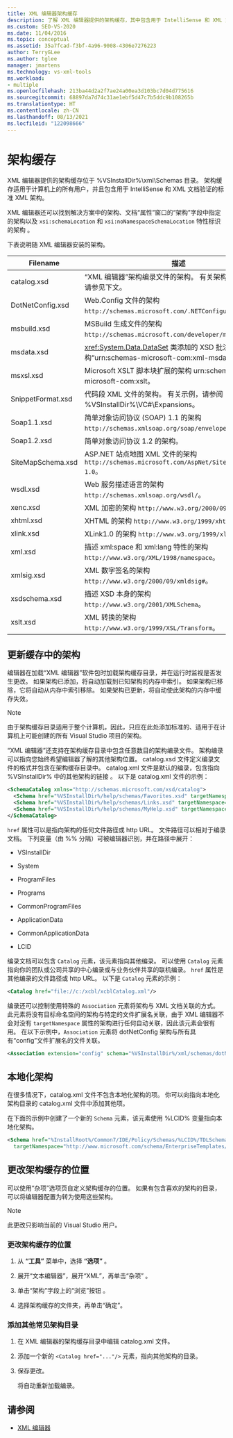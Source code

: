 ```yaml
---
title: XML 编辑器架构缓存
description: 了解 XML 编辑器提供的架构缓存，其中包含用于 IntelliSense 和 XML 文档验证的标准 XML 架构。
ms.custom: SEO-VS-2020
ms.date: 11/04/2016
ms.topic: conceptual
ms.assetid: 35a7fcad-f3bf-4a96-9008-4306e7276223
author: TerryGLee
ms.author: tglee
manager: jmartens
ms.technology: vs-xml-tools
ms.workload:
- multiple
ms.openlocfilehash: 213ba44d2a2f7ae24a00ea3d103bc7d04d775616
ms.sourcegitcommit: 68897da7d74c31ae1ebf5d47c7b5ddc9b108265b
ms.translationtype: HT
ms.contentlocale: zh-CN
ms.lasthandoff: 08/13/2021
ms.locfileid: "122098666"
---
```

# <a name="schema-cache"></a>架构缓存

XML 编辑器提供的架构缓存位于 %VSInstallDir%\xml\Schemas 目录。 架构缓存适用于计算机上的所有用户，并且包含用于 IntelliSense 和 XML 文档验证的标准 XML 架构。

XML 编辑器还可以找到解决方案中的架构、文档“属性”窗口的“架构”字段中指定的架构以及 `xsi:schemaLocation` 和 `xsi:noNamespaceSchemaLocation` 特性标识的架构 。

下表说明随 XML 编辑器安装的架构。

| Filename | 描述 |
|-| - |
| catalog.xsd | “XML 编辑器”架构编录文件的架构。 有关架构编录的信息，请参见下文。 |
| DotNetConfig.xsd | Web.Config 文件的架构 `http://schemas.microsoft.com/.NETConfiguration/v2.0`。 |
| msbuild.xsd | MSBuild 生成文件的架构 `http://schemas.microsoft.com/developer/msbuild/2003`。 |
| msdata.xsd | <xref:System.Data.DataSet> 类添加的 XSD 批注的架构“urn:schemas-microsoft-com:xml-msdata”。 |
| msxsl.xsd | Microsoft XSLT 脚本块扩展的架构 urn:schemas-microsoft-com:xslt。 |
| SnippetFormat.xsd | 代码段 XML 文件的架构。 有关示例，请参阅 %VSInstallDir%\VC#\Expansions。 |
| Soap1.1.xsd | 简单对象访问协议 (SOAP) 1.1 的架构 `http://schemas.xmlsoap.org/soap/envelope/`。 |
| Soap1.2.xsd | 简单对象访问协议 1.2 的架构。 |
| SiteMapSchema.xsd | ASP.NET 站点地图 XML 文件的架构 `http://schemas.microsoft.com/AspNet/SiteMap-File-1.0`。 |
| wsdl.xsd | Web 服务描述语言的架构 `http://schemas.xmlsoap.org/wsdl/`。 |
| xenc.xsd | XML 加密的架构 `http://www.w3.org/2000/09/xmldsig#`。 |
| xhtml.xsd | XHTML 的架构 `http://www.w3.org/1999/xhtml`。 |
| xlink.xsd | XLink1.0 的架构 `http://www.w3.org/1999/xlink`。 |
| xml.xsd | 描述 xml:space 和 xml:lang 特性的架构 `http://www.w3.org/XML/1998/namespace`。 |
| xmlsig.xsd | XML 数字签名的架构 `http://www.w3.org/2000/09/xmldsig#`。 |
| xsdschema.xsd | 描述 XSD 本身的架构 `http://www.w3.org/2001/XMLSchema`。 |
| xslt.xsd | XML 转换的架构 `http://www.w3.org/1999/XSL/Transform`。 |

## <a name="update-schemas-in-the-cache"></a>更新缓存中的架构

编辑器在加载“XML 编辑器”软件包时加载架构缓存目录，并在运行时监视是否发生更改。 如果架构已添加，将自动加载到已知架构的内存中索引。 如果架构已移除，它将自动从内存中索引移除。 如果架构已更新，将自动使此架构的内存中缓存失效。

> [!NOTE]
> 由于架构缓存目录适用于整个计算机，因此，只应在此处添加标准的、适用于在计算机上可能创建的所有 Visual Studio 项目的架构。

“XML 编辑器”还支持在架构缓存目录中包含任意数目的架构编录文件。 架构编录可以指向您始终希望编辑器了解的其他架构位置。 catalog.xsd 文件定义编录文件的格式并包含在架构缓存目录中。 catalog.xml 文件是默认的编录，包含指向 %VSInstallDir% 中的其他架构的链接 。 以下是 catalog.xml 文件的示例：

```xml
<SchemaCatalog xmlns="http://schemas.microsoft.com/xsd/catalog">
  <Schema href="%VSInstallDir%/help/schemas/Favorites.xsd" targetNamespace="urn:Favorites-Schema"/>
  <Schema href="%VSInstallDir%/help/schemas/Links.xsd" targetNamespace="urn:Links-Schema"/>
  <Schema href="%VSInstallDir%/help/schemas/MyHelp.xsd" targetNamespace="urn:VSHelp-Schema"/>
</SchemaCatalog>
```

`href` 属性可以是指向架构的任何文件路径或 http URL。 文件路径可以相对于编录文档。 下列变量（由 %% 分隔）可被编辑器识别，并在路径中展开：

- VSInstallDir

- System

- ProgramFiles

- Programs

- CommonProgramFiles

- ApplicationData

- CommonApplicationData

- LCID

编录文档可以包含 `Catalog` 元素，该元素指向其他编录。 可以使用 `Catalog` 元素指向你的团队或公司共享的中心编录或与业务伙伴共享的联机编录。 `href` 属性是其他编录的文件路径或 http URL。 以下是 `Catalog` 元素的示例：

```xml
<Catalog href="file://c:/xcbl/xcblCatalog.xml"/>
```

编录还可以控制使用特殊的 `Association` 元素将架构与 XML 文档关联的方式。 此元素将没有目标命名空间的架构与特定的文件扩展名关联，由于 XML 编辑器不会对没有 `targetNamespace` 属性的架构进行任何自动关联，因此该元素会很有用。 在以下示例中，`Association` 元素将 dotNetConfig 架构与所有具有“config”文件扩展名的文件关联。

```xml
<Association extension="config" schema="%VSInstallDir%/xml/schemas/dotNetConfig.xsd"/>
```

## <a name="localized-schemas"></a>本地化架构

在很多情况下，catalog.xml 文件不包含本地化架构的项。 你可以向指向本地化架构目录的 catalog.xml 文件中添加其他项。

在下面的示例中创建了一个新的 `Schema` 元素，该元素使用 %LCID% 变量指向本地化架构。

```xml
<Schema href="%InstallRoot%/Common7/IDE/Policy/Schemas/%LCID%/TDLSchema.xsd"
  targetNamespace="http://www.microsoft.com/schema/EnterpriseTemplates/TDLSchema"/>
```

## <a name="change-the-location-of-the-schema-cache"></a>更改架构缓存的位置

可以使用“杂项”选项页自定义架构缓存的位置。 如果有包含喜欢的架构的目录，可以将编辑器配置为转为使用这些架构。

> [!NOTE]
> 此更改只影响当前的 Visual Studio 用户。

### <a name="to-change-the-schema-cache-location"></a>更改架构缓存的位置

1. 从 **“工具”** 菜单中，选择 **“选项”** 。

2. 展开“文本编辑器”，展开“XML”，再单击“杂项”  。

3. 单击“架构”字段上的“浏览”按钮 。

4. 选择架构缓存的文件夹，再单击“确定”。

### <a name="to-add-another-directory-of-common-schemas"></a>添加其他常见架构目录

1. 在 XML 编辑器的架构缓存目录中编辑 catalog.xml 文件。

2. 添加一个新的 `<Catalog href="..."/>` 元素，指向其他架构的目录。

3. 保存更改。

   将自动重新加载编录。

## <a name="see-also"></a>请参阅

- [XML 编辑器](../xml-tools/xml-editor.md)
